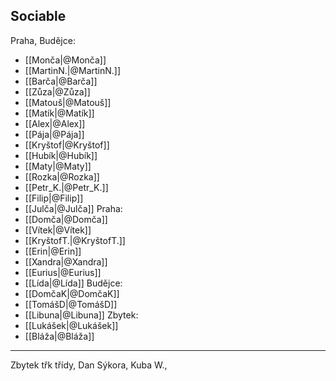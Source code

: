 ## Sociable
Praha, Budějce:
- [[Monča|@Monča]]
- [[MartinN.|@MartinN.]]
- [[Barča|@Barča]]
- [[Zůza|@Zůza]]
- [[Matouš|@Matouš]]
- [[Matík|@Matík]]
- [[Alex|@Alex]]
- [[Pája|@Pája]]
- [[Kryštof|@Kryštof]]
- [[Hubík|@Hubík]]
- [[Maty|@Maty]]
- [[Rozka|@Rozka]]
- [[Petr_K.|@Petr_K.]]
- [[Filip|@Filip]]
- [[Julča|@Julča]]
Praha:
- [[Domča|@Domča]]
- [[Vítek|@Vítek]]
- [[KryštofT.|@KryštofT.]]
- [[Erin|@Erin]]
- [[Xandra|@Xandra]]
- [[Eurius|@Eurius]]
- [[Lída|@Lída]]
Budějce:
- [[DomčaK|@DomčaK]]
- [[TomášD|@TomášD]]
- [[Libuna|@Libuna]]
Zbytek:
- [[Lukášek|@Lukášek]]
- [[Bláža|@Bláža]]

---
Zbytek třk třídy, Dan Sýkora, Kuba W., 